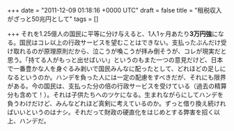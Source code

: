 
+++
date = "2011-12-09 01:18:16 +0000 UTC"
draft = false
title = "租税収入がざっと50兆円として"
tags = []

+++
それを1.25億人の国民に平等に分け与えると、1人1ヶ月あたり**3万円強**になる。国民はコレ以上の行政サービスを望むことはできない。支払ったぶんだけ受け取れるのが原理原則だから、泣こうが喚こうが拝み倒そうが、コレが現実だと思う。「持てる人がもっと出せばいい」というのもまた一つの意見だけど、日本で一番豊かな人を身ぐるみ剥いで国民みんなに配ったとして、どれほどの足しになるというのか。ハンデを負った人には一定の配慮をすべきだが、それにも限界がある。今の国民は、支払った分の倍の行政サービスを受けている（過去の精算分も含めて！）。それは子供たちへのツケになる。生まれながらにしてハンデを負うわけだけど、みんなどれほど真剣に考えているのか。ずっと借り換え続ければいいというのはナシ。それだって財政の硬直化をはじめとする弊害を招く以上、ハンデだ。


